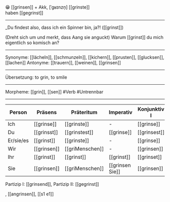 😁 [[grinsen]] + Akk, [ˈɡʁɪnzn̩]
[[grinste]]  
haben [[gegrinst]]

---

\_Du findest also, dass ich ein Spinner bin, ja?! ([[grinst]])

(Dreht sich um und merkt, dass Aang sie anguckt) Warum [[grinst]] du mich eigentlich so komisch an?

---

Synonyme: [[lächeln]], [[schmunzeln]], [[kichern]], [[prusten]], [[glucksen]], [[lachen]]
Antonyme: [[trauern]], [[weinen]], [[grinsen]]

---

Übersetzung: to grin, to smile

---

Morpheme: [[grin]], [[sen]]
#Verb #Untrennbar

---

| Person    | Präsens     | Präteritum      | Imperativ       | Konjunktiv I | Konjunktiv II |
| --------- | ----------- | --------------- | --------------- | ------------ | ------------- |
| Ich       | [[grinse]]  | [[grinste]]     | -               | [[grinse]]   | [[grünse]]    |
| Du        | [[grinsst]] | [[grinstest]]   | [[grinse]]      | [[grinsest]] | [[grinsest]]  |
| Er/sie/es | [[grinst]]  | [[grinste]]     | -               | [[grinse]]   | [[grünse]]    |
| Wir       | [[grinsen]] | [[griMenschen]] | -               | [[grinsen]]  | [[grünsen]]   |
| Ihr       | [[grinst]]  | [[grinst]]      | [[grinst]]      | [[grinset]]  | [[grinset]]   |
| Sie       | [[grinsen]] | [[griMenschen]] | [[grinsen Sie]] | [[grinsen]]  | [[grünsen]]   |

Partizip I: [[grinsend]], Partizip II: [[gegrinst]]

, [[angrinsen]], [[s1 e1]]
